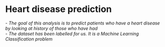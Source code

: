 # Heart disease prediction
*- The goal of this analysis is to predict patients who have a heart disease by looking at history of those who have had* <br/>
*- The dataset has been labelled for us. It is a Machine Learning Classification problem* <br/><br/>

